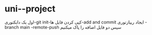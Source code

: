 # uni--project
اول یک دایکتوری-git init-کپی کردن فایل ها-add and commit ایجاد ریپازتوری -branch main -remote-push سپس دو فایل اضافه را پاک میکنیم
